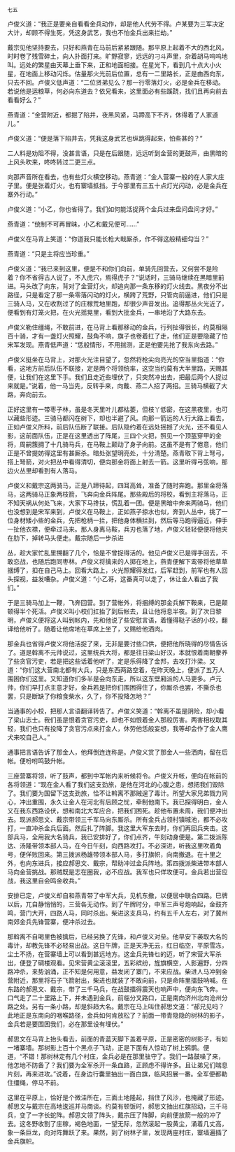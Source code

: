     七五 

   卢俊义道：“我正是要亲自看看金兵动作，却是他人代劳不得。卢某要为三军决定大计，却顾不得生死，凭这身武艺，我也不怕金兵出来拦劫。”

   戴宗见他坚持要去，只好和燕青在马前后紧紧跟随。那平原上起着不大的西北风，时时卷了残雪碎土，向人扑面打来。旷野寂寥，远远的刁斗声里，杂着胡马呜呜地叫。远处的繁星由天幕上垂下来，正和地面相接。在星光下，看到几十点大小火星，在地面上移动闪烁。估量那火光前后位置，总有一二里路长，正是由西向东，只去不回。卢俊义低声道：“二位贤弟见么？那一行零落灯火，必是金兵在移动。若说他是运粮草，何必向东道去？依兄看来，这里面必有些蹊跷，找们且再向前去看看好么？”

   燕青道：“金营附近，都掘了陷井，夜黑风紧，马蹄高下不齐，休得着了人家道儿。”

   卢俊义道：“便是落下陷井去，凭我这身武艺也纵跳得起来，怕些甚的？”

   二人料是劝阻不得，没甚言语，只是在后跟随，远远听到金营的更鼓声，由黑暗的上风头吹来，咚咚转过二更三点。

   向那声音所在看去，也有些灯火横空移动。燕青道：“金人营寨一般的在人家大庄子里。便是张着灯火，也有寨墙抵挡。于今那里有三五十点灯光闪动，必是金兵在寨外行动。”

   卢俊义道：“小乙，你也省得了。我们如何能活捉两个金兵过来盘问盘问才好。”

   燕青道：“统制不可再冒昧，小乙和戴兄便可……”

   卢俊义在马背上笑道：“你道我只能长枪大戟厮杀，作不得这般精细勾当？”

   燕青道：“只是主将应当珍重。”

   卢俊义道：“我已来到这里，便是不和你们向前，单骑先回营去，又何尝不是险着？你不省得古人说了，不入虎穴，焉得虎子？”说话时，三骑马继续在黑暗里前进。马头改了向东，背对了金营灯火，却追向那一条东移的灯火线去。黑夜分不出路径，只是看定了那一条零落闪动的灯火，横跨了荒野，只管向前逼进，他们只是三骑人马，又在收割过了的庄稼荒地里跑，却很少声音发出。追得那丛火光近了，便看到有灯笼火把，在火光摇晃里，看到大批金兵，一串地沿了大路东去。

   卢俊义勒住缰绳，不敢前进，在马背上看那移动的金兵，行列扯得很长，约莫相隔百十骑，才有一盏灯火照耀，鼓角不响，旗子也卷着扛了走，他们正是要隐藏了怕宋军发现。燕青低声道：“恁般情形，不用揣测，正是他要先抢了我东向去路。”

   卢俊义挺坐在马背上，对那火光注目望了，忽然将枪尖向亮光的空当里指道：“你看，这地方前后队伍不联接，定是两个将领统率，这空当约莫有大半里路，天赐其便，让我们在这里下手。我们且走近些埋伏了，只突然冲出去，把最后两个人捉过来就是。”说着，他一马当先，反转手来，向戴、燕二人招了两招。三骑马横截了大路，奔向前去。

   正好这里有一带枣子林，虽是冬天里叶儿都枯萎，但枝丫低密，在这黑夜里，也可以藏些形迹。三骑马都闪在树下，却也半避了风。向那一箭远的人行大路上看去，正如卢俊义所料，前后队伍断了联接。后队隐约着在远处摇撼了火光，还不看见人影，这前面队伍，正是在这里透出了阵尾，三四个火把，照见一个顶盔穿甲的金将，周嗣簇拥了十几骑马兵，在马鞍上颠动了身子向前。这虽不是有了倦意，他们正是不曾提妨得这里有甚厮杀。暗处张望明亮处，十分清楚。燕青取下背上弩弓，搭上弩箭，对火把丛中看得清切，便向那金将面上射去一箭。这里听得弓弦响，那边火丛里却看到有人落马。

   卢俊义和戴宗这两骑马，正是八蹄待起，四耳高耸，准备了随时奔跑。那里金将落马，这两骑马正象两枝箭，飞奔向金兵阵尾。那些殿后的将校，看到主将落马，正不知天祸从何处飞来，大家下马搀扶，慌乱着一团。便是黑暗中奔来两骑马，他们也没想到是宋军来到，卢俊义在马鞍上，正如燕子掠水也似，奔到人丛中，挑了一位身材矮小些的金兵，先把枪柄一拦，把他身体横拦到，然后等马跑得逼近，伸手一扯他衣襟，便牵过马来。那人身离马鞍，兵刃也落了地，卢俊义轻轻便便将他夹在肋下，掉转马头便走。戴宗随后一步杀进

   丛，趁大家忙乱里搠翻了几个，恰是不曾捉得活的。他见卢俊义已是得手回去，不敢恋战，也随后跑同枣林。卢俊义将擒来的人掷在地上，燕青便解下鸾带将他草草捆缚了，扣在自己马上。回看大路上，火光照耀得发红，后军赶到，前军也有人回头探视，益发嘈杂。卢俊义道：“小乙哥，这番真可以走了，休让金人看出了我们。”

   于是三骑马加上一鞭，飞奔回营。到了营帐外，将捆缚的那金兵解下鞍来，已是颠顿得半个死活。卢俊义叫小校们扛抬了到后帐去，且让他将息半夜。到了次日黎明，卢俊义便将这人叫到帐内，先和他说了些安慰言语，着懂得鞑子话的小校，翻译给他听了。随着让他席地在草席上坐了，又赐给他酒肉。

   那金兵也省得卢俊义将他活捉了来，无非是要讨些口供，便把他所晓得的尽情告诉了。道是斡离不元帅说过，这里统兵大将，都是往日梁山好汉，本就恨着南朝豢养了些贪官污吏，若是把这些话着他听了，定是乐得降了金邦，去攻打汴梁。又道：“你们这大营南北都有大兵，只是东西两路空着，在昨天晚上，便派了五万人围困你们这里。又知道你们多半是会向东走，所以这东壁厢派的人马更多。卢元帅，你们早打点主意才好，金兵若是把你们围困得住了，你厮杀也罢，不撕杀也罢，只是断缺了你粮食柴水，久了，你不投降怎地？”

   当通事的小校，把那人言语翻译转告了。卢俊义笑道：“斡离不虽是阴险，却小看了梁山志士。我们虽是恨着贪官污吏，却也不如恨着金人那般厉害。两害相权取其轻，我们也只有投降了贪官污点来打金人，休劳他恁般妄想，我等却会作了金人鹰犬来咬自己人。”

   通事把言语告诉了那金人，他拜倒连连称是。卢俊义赏了那金人一些洒肉，留在后帐。便吩咐鸣鼓升帐。

   三座营寨将领，听了鼓声，都到中军帐内来听候将令。卢俊义升帐，便向在帐前的各将领道：“现在金人看了我们这支劲旅，是他在河北的心腹之患，想把我们毁除了。我们要为国留下这支劲旅，恰不让斡离不那贼逞了毒计。所望大家兄弟戮力同心，冲出重围，永久让金人在河北有后顾之忧，牵制他南下。我已探得明白，金人又在我东西路设伏，想和南北大军应合，把我们困死。趁他布置未周，我们便冲出去。现派郝思文、戴宗带领三千军马向东厮杀。所有金兵占领村镇城池，都不必攻打，一直冲杀金兵后面。然后扎了阵脚。我这里大军东去时，你们再回兵夹击。这部兵马，全用我大名骑兵，我已安排好了，你们点齐，午刻动身便是。第二拨派陈达、汤隆带领本部人马，在今日午刻，向西路攻打。不必深进，听我这里吹着角号，便佯败回来。第三拨派杨雄带领本部人马，多打旗帜，向南撤退。在十里之外，也向东进兵，接应郝思文、戴宗，帮助冲过金兵阵地。笫四拨派柴进带本部人马向金营挑战。那贼既是志在圈我，必不应战。我军也只佯攻便可。金兵若出营应战，我这里自会鸣金收兵。”

   安排已定，卢俊义却自和燕青带了中军大兵，见机东撤，以便居中联合四路。巳牌以后，兀自静悄悄的，三营各无动作。到了午牌时分，中军三声号炮响起，金鼓齐鸣，营门大开，四路人马，同时杀出。柴进这支兵马，约有五千人左右，对了冀州南郊金兵先锋营寨，便冲杀过去。

   那斡离不自喝里色被擒后，已经另换了先锋，和卢俊义对垒。他早安下袭取大名的毒计，却教先锋不必轻易出战。这日午牌，正是天净无云，红日临空，平原雪冻，尘土不扬，在营寨墙上可以看到甚远地方。这金兵先锋乜的迈，听了宋营大军杀出，便登了碉楼观看。见宋营黄尘滚滚里，五彩缤纷，旌旗横空，人影遍野，分四路冲杀，来势汹涌，正不知是何用意，益发闭了寨门，不来应战。柴进人马冲到金营附近，那里将石子飞箭射出，柴进也就装了不敢向前，只是命阵里擂鼓呐喊。在东路的郝思文、戴宗，带了三千马兵，在战鼓擂得震天也响声中，便向东飞奔。一口气走了二十里路上下，并未遇到金兵，前临分叉路口，正是南向济州北向沧州分路之处。另有一条小路，却是斜趋大名。戴宗在马上叫住郝思文道：“郝兄见吗？此地正是东南向的咽喉路径，金兵如何肯放松了？前面一带青隐隐的树林的影子，金兵若是要围困我们，必在那里设有埋伏。”

   郝思文在马背上抬头看去，前面的青蓝天脚下盖着平原，正是密密的树影子，有如一堵寨墙。那树影上百十个黑点子飞动，正是下面有人惊动了树上鸦鹊。便道，“不错！那树林定有几个村庄，金兵必是在那里驻守了。我们一路鼓噪了来，他怎地不防备了？我们要为全军杀开一条血路，正顾虑不得许多。且让弟兄们喘息片刻，再来进攻。”说着，在身边行囊里抽出一面白旗，临风招展一番。全军便都勒住缰绳，停马不前。

   这里在平原上，恰好是个微洼所在，三面土地隆起，挡住了风沙，也掩藏了形迹。郝思文与戴宗在高地逡巡并马商谈。约莫有顿饭时，郝思文抽出红旗招动，三千马兵，变了一字长蛇阵。郝思文领了阵头，戴宗压了阵脚，向前便放箭一般的冲了去。这冬野收割了庄稼，褐色地面，一望无际，忽然滚起一股黄尘，涌着几丈高，象一条巨龙，向对阵舞跃了来。果然，到了树林子里，发现两座村庄，寨墙遍插了金兵旗帜。

